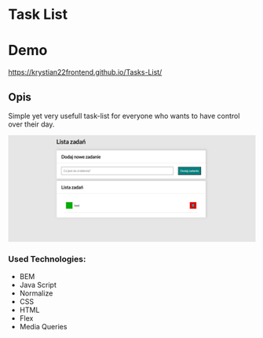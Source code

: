 # Task List

# Demo

https://krystian22frontend.github.io/Tasks-List/

## Opis

Simple yet very usefull task-list for everyone who wants to have control over their day.

![Task-list](https://github.com/Krystian22FrontEnd/Tasks-List/blob/main/images/Task-list%20Demo.png?raw=true)

### Used Technologies:
- BEM
- Java Script
- Normalize
- CSS
- HTML
- Flex
- Media Queries